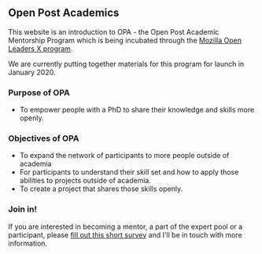 ## Open Post Academics 

This website is an introduction to OPA - the Open Post Academic Mentorship Program which is being incubated through the [Mozilla Open Leaders X program](https://foundation.mozilla.org/en/opportunity/mozilla-open-leaders/open-leaders-x/participants/).  

We are currently putting together materials for this program for launch in January 2020. 

### Purpose of OPA 
- To empower people with a PhD to share their knowledge and skills more openly. 

### Objectives of OPA 
- To expand the network of participants to more people outside of academia 
- For participants to understand their skill set and how to apply those abilities to projects outside of academia.
- To create a project that shares those skills openly. 

### Join in! 
If you are interested in becoming a mentor, a part of the expert pool or a participant, please [fill out this short survey](https://docs.google.com/forms/d/e/1FAIpQLSf4bJko81Z9__AQ1aq7zMA5w3QQckwnXLHc_rLxluNlHhWsLA/viewform?usp=sf_link) and I'll be in touch with more information. 


